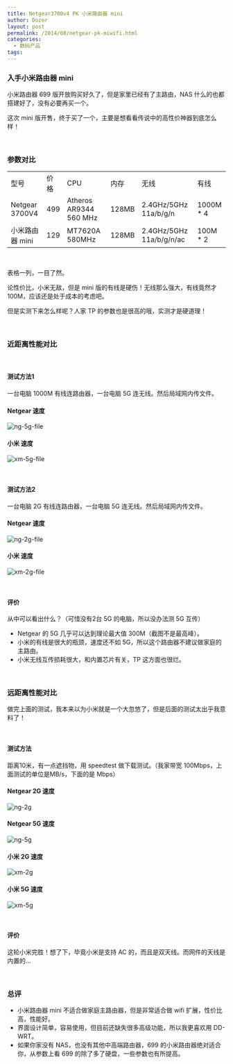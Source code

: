 ```yaml
---
title: Netgear3700v4 PK 小米路由器 mini
author: Dozer
layout: post
permalink: /2014/08/netgear-pk-miwifi.html
categories:
  - 数码产品
tags:
---
```


### 入手小米路由器 mini

小米路由器 699 版开放购买好久了，但是家里已经有了主路由，NAS 什么的也都搭建好了，没有必要再买一个。

这次 mini 版开售，终于买了一个，主要是想看看传说中的高性价神器到底怎么样！

&nbsp;

### 参数对比

<table class="table table-bordered">
<tr><td> 型号 </td><td> 价格 </td><td> CPU </td><td> 内存 </td><td> 无线 </td><td> 有线 </td></tr>
<tr><td> Netgear 3700V4 </td><td> 499 </td><td> Atheros AR9344 560 MHz </td><td> 128MB </td><td> 2.4GHz/5GHz 11a/b/g/n </td><td> 1000M * 4 </td></tr>
<tr><td> 小米路由器 mini </td><td> 129 </td><td> MT7620A 580MHz </td><td> 128MB </td><td> 2.4GHz/5GHz 11a/b/g/n/ac </td><td> 100M * 2 </td></tr>
</table>

&nbsp;

表格一列，一目了然。

论性价比，小米无敌，但是 mini 版的有线是硬伤！无线那么强大，有线竟然才 100M，应该还是处于成本的考虑吧。

但是实测下来怎么样呢？人家 TP 的参数也是很高的哦，实测才是硬道理！

<!--more-->

&nbsp;

### 近距离性能对比

&nbsp;

#### 测试方法1

一台电脑 1000M 有线连路由器，一台电脑 5G 连无线。然后局域网内传文件。

#### Netgear 速度

![ng-5g-file](/uploads/2014/08/ng-5g-file.png)

#### 小米 速度

![xm-5g-file](/uploads/2014/08/xm-5g-file.png)

&nbsp;

#### 测试方法2

一台电脑 2G 有线连路由器，一台电脑 5G 连无线。然后局域网内传文件。

#### Netgear 速度

![ng-2g-file](/uploads/2014/08/ng-2g-file.png)

#### 小米 速度

![xm-2g-file](/uploads/2014/08/xm-2g-file.png)

&nbsp;

#### 评价

从中可以看出什么？（可惜没有2台 5G 的电脑，所以没办法测 5G 互传）

* Netgear 的 5G 几乎可以达到理论最大值 300M（截图不是最高峰）。
* 小米的有线是很大的瓶颈，速度还不如 5G，所以这个路由器不建议做家庭的主路由。
* 小米无线互传损耗很大，和内置芯片有关，TP 这方面也很烂。

&nbsp;

### 远距离性能对比

做完上面的测试，我本来以为小米就是一个大忽悠了，但是后面的测试太出乎我意料了！

&nbsp;

#### 测试方法

距离10米，有一点遮挡物，用 speedtest 做下载测试。（我家带宽 100Mbps，上面测试的单位是MB/s，下面的是 Mbps）

#### Netgear 2G 速度

![ng-2g](/uploads/2014/08/ng-2g.png)

#### Netgear 5G 速度

![ng-5g](/uploads/2014/08/ng-5g.png)

#### 小米 2G 速度

![xm-2g](/uploads/2014/08/xm-2g.png)

#### 小米 5G 速度

![xm-5g](/uploads/2014/08/xm-5g.png)

&nbsp;

#### 评价

这轮小米完胜！想了下，毕竟小米是支持 AC 的，而且是双天线。而网件的天线是内置的…

&nbsp;

### 总评

* 小米路由器 mini 不适合做家庭主路由器，但是非常适合做 wifi 扩展，性价比高，性能好。
* 界面设计简单，容易使用，但目前还缺失很多高级功能，所以我更喜欢用 DD-WRT。
* 如果你家没有 NAS，也没有其他中高端路由器，699 的小米路由器绝对适合你，从参数上看 699 的除了多了硬盘，一些参数也有所提高。


